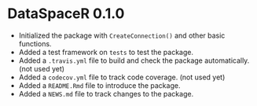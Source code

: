 # DataSpaceR 0.1.0

* Initialized the package with `CreateConnection()` and other basic functions.
* Added a test framework on `tests` to test the package.
* Added a `.travis.yml` file to build and check the package automatically. (not used yet)
* Added a `codecov.yml` file to track code coverage. (not used yet)
* Added a `README.Rmd` file to introduce the package.
* Added a `NEWS.md` file to track changes to the package.
